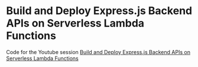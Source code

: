 # Build and Deploy Express.js Backend APIs on Serverless Lambda Functions

Code for the Youtube session [Build and Deploy Express.js Backend APIs on Serverless Lambda Functions](https://youtu.be/AuuTpBhqtpU)

